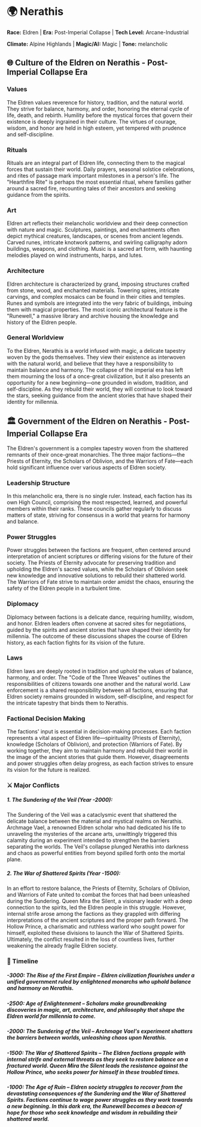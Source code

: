 # 🌍 Nerathis
**Race:** Eldren  |  **Era:** Post-Imperial Collapse  |  **Tech Level:** Arcane-Industrial

**Climate:** Alpine Highlands  |  **Magic/AI:** Magic  |  **Tone:** melancholic


## 🌐 Culture of the Eldren on Nerathis - Post-Imperial Collapse Era

### Values

The Eldren values reverence for history, tradition, and the natural world. They strive for balance, harmony, and order, honoring the eternal cycle of life, death, and rebirth. Humility before the mystical forces that govern their existence is deeply ingrained in their culture. The virtues of courage, wisdom, and honor are held in high esteem, yet tempered with prudence and self-discipline.

### Rituals

Rituals are an integral part of Eldren life, connecting them to the magical forces that sustain their world. Daily prayers, seasonal solstice celebrations, and rites of passage mark important milestones in a person's life. The "Hearthfire Rite" is perhaps the most essential ritual, where families gather around a sacred fire, recounting tales of their ancestors and seeking guidance from the spirits.

### Art

Eldren art reflects their melancholic worldview and their deep connection with nature and magic. Sculptures, paintings, and enchantments often depict mythical creatures, landscapes, or scenes from ancient legends. Carved runes, intricate knotwork patterns, and swirling calligraphy adorn buildings, weapons, and clothing. Music is a sacred art form, with haunting melodies played on wind instruments, harps, and lutes.

### Architecture

Eldren architecture is characterized by grand, imposing structures crafted from stone, wood, and enchanted materials. Towering spires, intricate carvings, and complex mosaics can be found in their cities and temples. Runes and symbols are integrated into the very fabric of buildings, imbuing them with magical properties. The most iconic architectural feature is the "Runewell," a massive library and archive housing the knowledge and history of the Eldren people.

### General Worldview

To the Eldren, Nerathis is a world infused with magic, a delicate tapestry woven by the gods themselves. They view their existence as interwoven with the natural world, and believe that they have a responsibility to maintain balance and harmony. The collapse of the imperial era has left them mourning the loss of a once-great civilization, but it also presents an opportunity for a new beginning—one grounded in wisdom, tradition, and self-discipline. As they rebuild their world, they will continue to look toward the stars, seeking guidance from the ancient stories that have shaped their identity for millennia.
## 🏛️ Government of the Eldren on Nerathis - Post-Imperial Collapse Era

The Eldren's government is a complex tapestry woven from the shattered remnants of their once-great monarchies. The three major factions—the Priests of Eternity, the Scholars of Oblivion, and the Warriors of Fate—each hold significant influence over various aspects of Eldren society.

### Leadership Structure

In this melancholic era, there is no single ruler. Instead, each faction has its own High Council, comprising the most respected, learned, and powerful members within their ranks. These councils gather regularly to discuss matters of state, striving for consensus in a world that yearns for harmony and balance.

### Power Struggles

Power struggles between the factions are frequent, often centered around interpretation of ancient scriptures or differing visions for the future of their society. The Priests of Eternity advocate for preserving tradition and upholding the Eldren's sacred values, while the Scholars of Oblivion seek new knowledge and innovative solutions to rebuild their shattered world. The Warriors of Fate strive to maintain order amidst the chaos, ensuring the safety of the Eldren people in a turbulent time.

### Diplomacy

Diplomacy between factions is a delicate dance, requiring humility, wisdom, and honor. Eldren leaders often convene at sacred sites for negotiations, guided by the spirits and ancient stories that have shaped their identity for millennia. The outcome of these discussions shapes the course of Eldren history, as each faction fights for its vision of the future.

### Laws

Eldren laws are deeply rooted in tradition and uphold the values of balance, harmony, and order. The "Code of the Three Weaves" outlines the responsibilities of citizens towards one another and the natural world. Law enforcement is a shared responsibility between all factions, ensuring that Eldren society remains grounded in wisdom, self-discipline, and respect for the intricate tapestry that binds them to Nerathis.

### Factional Decision Making

The factions' input is essential in decision-making processes. Each faction represents a vital aspect of Eldren life—spirituality (Priests of Eternity), knowledge (Scholars of Oblivion), and protection (Warriors of Fate). By working together, they aim to maintain harmony and rebuild their world in the image of the ancient stories that guide them. However, disagreements and power struggles often delay progress, as each faction strives to ensure its vision for the future is realized.
### ⚔️ Major Conflicts

##### 1. The Sundering of the Veil (Year -2000):
The Sundering of the Veil was a cataclysmic event that shattered the delicate balance between the material and mystical realms on Nerathis. Archmage Vael, a renowned Eldren scholar who had dedicated his life to unraveling the mysteries of the arcane arts, unwittingly triggered this calamity during an experiment intended to strengthen the barriers separating the worlds. The Veil's collapse plunged Nerathis into darkness and chaos as powerful entities from beyond spilled forth onto the mortal plane.

##### 2. The War of Shattered Spirits (Year -1500):
In an effort to restore balance, the Priests of Eternity, Scholars of Oblivion, and Warriors of Fate united to combat the forces that had been unleashed during the Sundering. Queen Mira the Silent, a visionary leader with a deep connection to the spirits, led the Eldren people in this struggle. However, internal strife arose among the factions as they grappled with differing interpretations of the ancient scriptures and the proper path forward. The Hollow Prince, a charismatic and ruthless warlord who sought power for himself, exploited these divisions to launch the War of Shattered Spirits. Ultimately, the conflict resulted in the loss of countless lives, further weakening the already fragile Eldren society.

   ### 📜 Timeline

##### -3000: The Rise of the First Empire – Eldren civilization flourishes under a unified government ruled by enlightened monarchs who uphold balance and harmony on Nerathis.

##### -2500: Age of Enlightenment – Scholars make groundbreaking discoveries in magic, art, architecture, and philosophy that shape the Eldren world for millennia to come.

##### -2000: The Sundering of the Veil – Archmage Vael's experiment shatters the barriers between worlds, unleashing chaos upon Nerathis.

##### -1500: The War of Shattered Spirits – The Eldren factions grapple with internal strife and external threats as they seek to restore balance on a fractured world. Queen Mira the Silent leads the resistance against the Hollow Prince, who seeks power for himself in these troubled times.

##### -1000: The Age of Ruin – Eldren society struggles to recover from the devastating consequences of the Sundering and the War of Shattered Spirits. Factions continue to wage power struggles as they work towards a new beginning. In this dark era, the Runewell becomes a beacon of hope for those who seek knowledge and wisdom in rebuilding their shattered world.